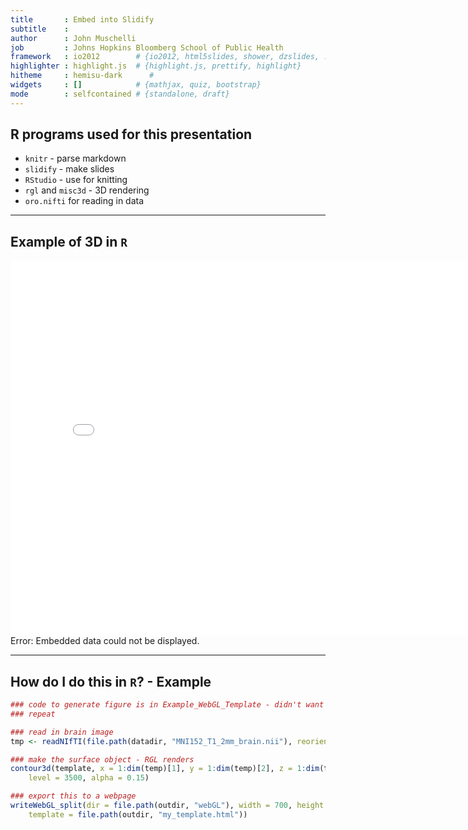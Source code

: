 ```yaml
---
title       : Embed into Slidify
subtitle    : 
author      : John Muschelli
job         : Johns Hopkins Bloomberg School of Public Health
framework   : io2012        # {io2012, html5slides, shower, dzslides, ...}
highlighter : highlight.js  # {highlight.js, prettify, highlight}
hitheme     : hemisu-dark      # 
widgets     : []            # {mathjax, quiz, bootstrap}
mode        : selfcontained # {standalone, draft}
---
```



## R programs used for this presentation

* `knitr` - parse markdown
* `slidify` - make slides
* `RStudio` - use for knitting
* `rgl` and `misc3d` - 3D rendering
* `oro.nifti` for reading in data

---

## Example of 3D in `R` 

<object data="knitted_webGL.html" width="800" height="600"> <embed src="knitted_webGL.html" width="800" height="600"> </embed> Error: Embedded data could not be displayed. </object>

---


## How do I do this in `R`? - Example


```r
### code to generate figure is in Example_WebGL_Template - didn't want to
### repeat

### read in brain image
tmp <- readNIfTI(file.path(datadir, "MNI152_T1_2mm_brain.nii"), reorient = FALSE)

### make the surface object - RGL renders
contour3d(template, x = 1:dim(temp)[1], y = 1:dim(temp)[2], z = 1:dim(temp)[3], 
    level = 3500, alpha = 0.15)

### export this to a webpage
writeWebGL_split(dir = file.path(outdir, "webGL"), width = 700, height = 500, 
    template = file.path(outdir, "my_template.html"))

```


